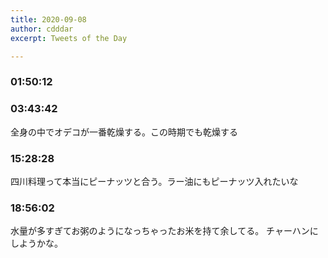 ```yaml
---
title: 2020-09-08
author: cdddar
excerpt: Tweets of the Day

---
```


### 01:50:12

<blockquote class="twitter-tweet"><p lang="ja" dir="ltr"></p><a href="https://twitter.com/ftktan/status/1302778206974406657?ref_src=twsrc%5Etfw"></a></blockquote><script async src="https://platform.twitter.com/widgets.js" charset="utf-8"></script>

### 03:43:42

全身の中でオデコが一番乾燥する。この時期でも乾燥する

### 15:28:28

四川料理って本当にピーナッツと合う。ラー油にもピーナッツ入れたいな

### 18:56:02

水量が多すぎてお粥のようになっちゃったお米を持て余してる。
チャーハンにしようかな。
